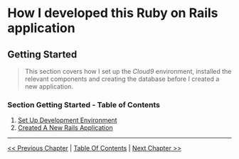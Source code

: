 # How I developed this Ruby on Rails application #


## Getting Started ##
> This section covers how I set up the *Cloud9* environment, installed the relevant components and creating the database before I created a new application.


### Section Getting Started - Table of Contents ###
1. [Set Up Development Environment](../section_1_getting_started/1_1_set_up_development_environment.md)
2. [Created A New Rails Application](../section_1_getting_started/1_2_created_a_new_rails_application.md)


----------
[<< Previous Chapter](../how_i_developed_this_rails_application.md) | [Table Of Contents](../how_i_developed_this_rails_application.md) | [Next Chapter >>](../section_1_getting_started/1_1_set_up_development_environment.md)
